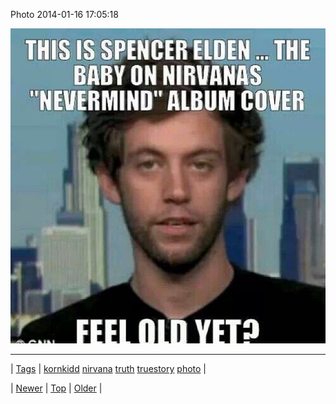 <!--
title: Photo 2014-01-16 17
date: 2020-06-28T15:27:00.250Z
tags: kornkidd, nirvana, truth, truestory, photo
-->


Photo 2014-01-16 17:05:18

![](73522309939-0.jpg)

<!--BOTTOM-POST-NAVIGATION-->
---

| [Tags](tags.md) | [kornkidd](tag-kornkidd.md) [nirvana](tag-nirvana.md) [truth](tag-truth.md) [truestory](tag-truestory.md) [photo](tag-photo.md) |

| [Newer](73517472123.md) | [Top](index.md) | [Older](73522447045.md) |